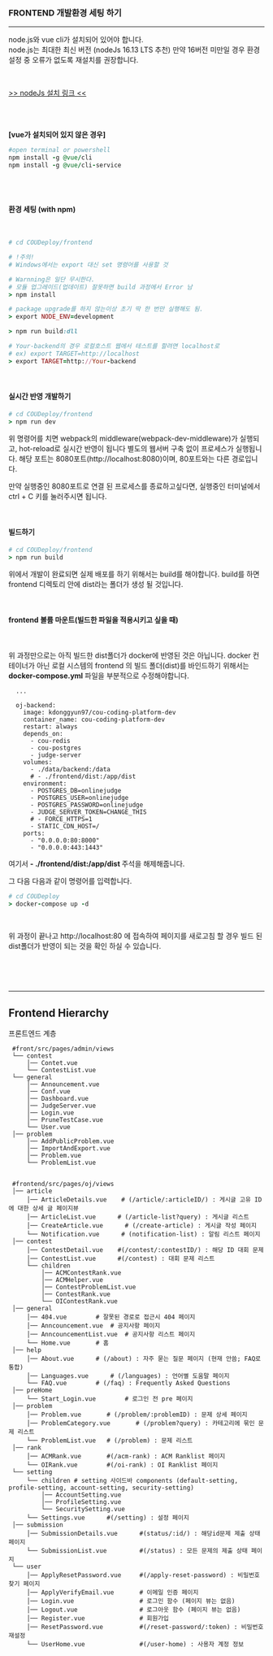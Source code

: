 ### FRONTEND 개발환경 세팅 하기    
---
   
node.js와 vue cli가 설치되어 있어야 합니다.   
node.js는 최대한 최신 버전 (nodeJs 16.13 LTS 추천) 만약 16버전 미만일 경우 환경 설정 중 오류가 없도록 재설치를 권장합니다.   

<br />   

[ >> nodeJs 설치 링크 << ](https://nodejs.org/ko/download/releases/)   


<br />   

<br />   


<b>[vue가 설치되어 있지 않은 경우]</b>   

``` ruby 
#open terminal or powershell   
npm install -g @vue/cli
npm install -g @vue/cli-service
```

<br />   


<br />   


#### 환경 세팅 (with npm)


<br />   


```ruby   
# cd COUDeploy/frontend

# !주의!
# Windows에서는 export 대신 set 명령어를 사용할 것

# Warnning은 일단 무시한다. 
# 모듈 업그레이드(업데이트) 잘못하면 build 과정에서 Error 남
> npm install

# package upgrade를 하지 않는이상 초기 딱 한 번만 실행해도 됨.
> export NODE_ENV=development 

> npm run build:dll 

# Your-backend의 경우 로컬호스트 웹에서 테스트를 할려면 localhost로
# ex) export TARGET=http://localhost
> export TARGET=http://Your-backend
```   

<br />   


#### 실시간 반영 개발하기
```ruby   
# cd COUDeploy/frontend
> npm run dev 

```   

위 명령어를 치면 webpack의 middleware(webpack-dev-middleware)가 실행되고, hot-reload로 실시간 반영이 됩니다 별도의 웹서버 구축 없이 프로세스가 실행됩니다. 해당 포트는 8080포트(http://localhost:8080)이며, 80포트와는 다른 경로입니다.

만약 실행중인 8080포트로 연결 된 프로세스를 종료하고싶다면, 실행중인 터미널에서 ctrl + C 키를 눌러주시면 됩니다.
   
<br />   


#### 빌드하기
```ruby   
# cd COUDeploy/frontend
> npm run build 

```   

위에서 개발이 완료되면 실제 배포를 하기 위해서는 build를 해야합니다. build를 하면 frontend 디렉토리 안에 dist라는 폴더가 생성 될 것입니다.

   
<br />   


#### frontend 볼륨 마운트(빌드한 파일을 적용시키고 싶을 때)   

<br />   

위 과정만으로는 아직 빌드한 dist폴더가 docker에 반영된 것은 아닙니다.
docker 컨테이너가 아닌 로컬 시스템의 frontend 의 빌드 폴더(dist)를 바인드하기 위해서는 <b>docker-compose.yml</b> 파일을 부분적으로 수정해야합니다.

```
  ...

  oj-backend:
    image: kdonggyun97/cou-coding-platform-dev
    container_name: cou-coding-platform-dev
    restart: always
    depends_on:
      - cou-redis
      - cou-postgres
      - judge-server
    volumes:
      - ./data/backend:/data
      # - ./frontend/dist:/app/dist
    environment:
      - POSTGRES_DB=onlinejudge
      - POSTGRES_USER=onlinejudge
      - POSTGRES_PASSWORD=onlinejudge
      - JUDGE_SERVER_TOKEN=CHANGE_THIS
      # - FORCE_HTTPS=1
      - STATIC_CDN_HOST=/
    ports:
      - "0.0.0.0:80:8000"
      - "0.0.0.0:443:1443"

```

여기서 <b> - ./frontend/dist:/app/dist </b> 주석을 해제해줍니다.

그 다음 다음과 같이 명령어를 입력합니다.


```ruby
# cd COUDeploy
> docker-compose up -d
```

<br />   


위 과정이 끝나고 http://localhost:80 에 접속하여 페이지를 새로고침 할 경우 빌드 된 dist폴더가 반영이 되는 것을 확인 하실 수 있습니다.


<br />
<br />
<br />

----





## Frontend Hierarchy   
프론트엔드 계층    

```shell
 #front/src/pages/admin/views
 └── contest 
     │── Contet.vue
     └── ContestList.vue
 └── general
     │── Announcement.vue
     │── Conf.vue
     │── Dashboard.vue
     │── JudgeServer.vue
     │── Login.vue
     │── PruneTestCase.vue
     └── User.vue
 │── problem
     │── AddPublicProblem.vue
     │── ImportAndExport.vue
     │── Problem.vue 
     └── ProblemList.vue
 
 
 #frontend/src/pages/oj/views
 │── article 
     │── ArticleDetails.vue    # (/article/:articleID/) : 게시글 고유 ID에 대한 상세 글 페이지뷰 
     │── ArticleList.vue      # (/article-list?query) : 게시글 리스트
     │── CreateArticle.vue      # (/create-article) : 게시글 작성 페이지
     └── Notification.vue      # (notification-list) : 알림 리스트 페이지
 │── contest 
     │── ContestDetail.vue    #(/contest/:contestID/) : 해당 ID 대회 문제 
     │── ContestList.vue      #(/contest) : 대회 문제 리스트
     └── children
         │── ACMContestRank.vue 
         │── ACMHelper.vue
         │── ContestProblemList.vue
         │── ContestRank.vue
         └── OIContestRank.vue
 │── general
     │── 404.vue        # 잘못된 경로로 접근시 404 페이지
     │── Anncouncement.vue  # 공지사항 페이지
     │── AnncouncementList.vue  # 공지사항 리스트 페이지
     └── Home.vue       # 홈
 │── help
     │── About.vue      # (/about) : 자주 묻는 질문 페이지 (현재 안씀; FAQ로 통합)
     │── Languages.vue      # (/languages) : 언어별 도움말 페이지
     └── FAQ.vue        # (/faq) : Frequently Asked Questions
 │── preHome
     └── Start_Login.vue        # 로그인 전 pre 페이지
 │── problem
     │── Problem.vue       # (/problem/:problemID) : 문제 상세 페이지
     │── ProblemCategory.vue       # (/problem?query) : 카테고리에 묶인 문제 리스트
     └── ProblemList.vue   # (/problem) : 문제 리스트
 │── rank
     │── ACMRank.vue       #(/acm-rank) : ACM Ranklist 페이지
     └── OIRank.vue        #(/oi-rank) : OI Ranklist 페이지
 └── setting
     └── children # setting 사이드바 components (default-setting, profile-setting, account-setting, security-setting)
         │── AccountSetting.vue
         │── ProfileSetting.vue
         └── SecuritySetting.vue 
     └── Settings.vue      #(/setting) : 설정 페이지
 │── submission
     │── SubmissionDetails.vue      #(status/:id/) : 해당id문제 제출 상태 페이지
     └── SubmissionList.vue         #(/status) : 모든 문제의 제출 상태 페이지
 └── user
     │── ApplyResetPassword.vue     #(/apply-reset-password) : 비밀번호 찾기 페이지
     │── ApplyVerifyEmail.vue       # 이메일 인증 페이지
     │── Login.vue                  # 로그인 함수 (페이지 뷰는 없음)
     │── Logout.vue                 # 로그아웃 함수 (페이지 뷰는 없음)
     │── Register.vue               # 회원가입
     │── ResetPassword.vue          #(/reset-password/:token) : 비밀번호 재설정
     └── UserHome.vue               #(/user-home) : 사용자 계정 정보
 ```  
 
<br />   
